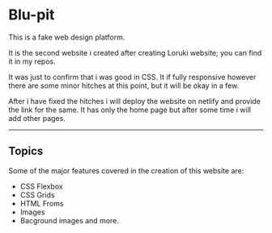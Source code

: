 # Blu-pit

This is a fake web design platform.

It is the second website i created after creating Loruki website; you can find it in my repos.

It was just to confirm that i was good in CSS. It if fully responsive however there are some minor hitches at this point, but it will be okay in a few.

After i have fixed the hitches i will deploy the website on netlify and provide the link for the same. It has only the home page but after some time i will add other pages.

---

## Topics

Some of the major features covered in the creation of this website are:

- CSS Flexbox
- CSS Grids
- HTML Froms
- Images
- Bacground images and more.
